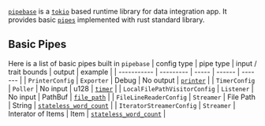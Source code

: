 [`pipebase`] is a [`tokio`] based runtime library for data integration app. It provides basic [`pipes`] implemented with rust standard library.

## Basic Pipes
Here is a list of basic pipes built in `pipebase`
| config type | pipe type | input / trait bounds | output | example |
| ----------- | --------- | ----- | ------ | ------- |
| `PrinterConfig` | `Exporter`  | Debug | No output | [`printer`] |
| `TimerConfig` | `Poller` | No input | u128 | [`timer`] |
| `LocalFilePathVisitorConfig` | `Listener` | No input | PathBuf | [`file_path`] |
| `FileLineReaderConfig` | `Streamer` | File Path | String | [`stateless_word_count`] |
| `IteratorStreamerConfig` | `Streamer` | Interator of Items | Item | [`stateless_word_count`] |

[`pipebase`]: https://github.com/pipebase/pipebase/tree/main/pipebase
[`tokio`]: https://github.com/tokio-rs/tokio
[`pipes`]: https://github.com/pipebase/pipebase/tree/main/pipegen#pipes
[`pipe type`]: https://github.com/pipebase/pipebase/tree/main/pipegen#pipe-type
[`printer`]: https://github.com/pipebase/pipebase/tree/main/examples/printer
[`timer`]: https://github.com/pipebase/pipebase/tree/main/examples/timer
[`file_path`]: https://github.com/pipebase/pipebase/tree/main/examples/file_path
[`stateless_word_count`]: https://github.com/pipebase/pipebase/tree/main/examples/stateless_word_count
